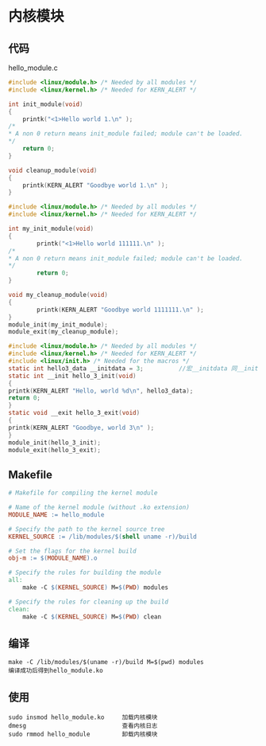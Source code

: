 # 内核模块

## 代码

hello_module.c

```c
#include <linux/module.h> /* Needed by all modules */
#include <linux/kernel.h> /* Needed for KERN_ALERT */

int init_module(void)
{
    printk("<1>Hello world 1.\n" );
/*
* A non 0 return means init_module failed; module can't be loaded.
*/
    return 0;
}

void cleanup_module(void)
{
    printk(KERN_ALERT "Goodbye world 1.\n" );
}

```

```c
#include <linux/module.h> /* Needed by all modules */
#include <linux/kernel.h> /* Needed for KERN_ALERT */

int my_init_module(void)
{
        printk("<1>Hello world 111111.\n" );
/*
* A non 0 return means init_module failed; module can't be loaded.
*/
        return 0;
}

void my_cleanup_module(void)
{
        printk(KERN_ALERT "Goodbye world 1111111.\n" );
}
module_init(my_init_module);
module_exit(my_cleanup_module);
```

```c
#include <linux/module.h> /* Needed by all modules */
#include <linux/kernel.h> /* Needed for KERN_ALERT */
#include <linux/init.h> /* Needed for the macros */
static int hello3_data __initdata = 3;          //宏__initdata 同__init 类似，只不过对变量有效。
static int __init hello_3_init(void)
{
printk(KERN_ALERT "Hello, world %d\n", hello3_data);
return 0;
}
static void __exit hello_3_exit(void)
{
printk(KERN_ALERT "Goodbye, world 3\n" );
}
module_init(hello_3_init);
module_exit(hello_3_exit);
```

## Makefile

```Makefile
# Makefile for compiling the kernel module

# Name of the kernel module (without .ko extension)
MODULE_NAME := hello_module

# Specify the path to the kernel source tree
KERNEL_SOURCE := /lib/modules/$(shell uname -r)/build

# Set the flags for the kernel build
obj-m := $(MODULE_NAME).o

# Specify the rules for building the module
all:
    make -C $(KERNEL_SOURCE) M=$(PWD) modules

# Specify the rules for cleaning up the build
clean:
    make -C $(KERNEL_SOURCE) M=$(PWD) clean

```

## 编译

    make -C /lib/modules/$(uname -r)/build M=$(pwd) modules
    编译成功后得到hello_module.ko

## 使用

    sudo insmod hello_module.ko     加载内核模块
    dmesg                           查看内核日志
    sudo rmmod hello_module         卸载内核模块
